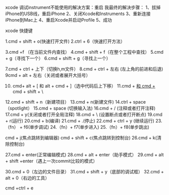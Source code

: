 xcode 调试instrument不能使用的解决方案：重启
	我最终的解决步骤：
	1、拔掉iPhone的USB线，重启iPhone
	2、关闭Xcode和Instruments
	3、重新连接iPhone到Mac上
	4、重启Xcode并启动Profile
	5、成功

xcode 快捷键

1.cmd + shift + o(快速打开文件)
2.ctrl + 6（快速打开方法）

3.cmd +f （在当前文件内查找）
4.cmd + shift + f（在整个工程中查找）
5.cmd + g（寻找下一个）
6.cmd + shift + g（寻找上一个）

7.cmd + ctrl + 上下（切换h,m文件）
8.cmd + ctrl + 左右 (左上角的前进和后退)
9cmd + alt + 左右（关闭或者展开大括号）

10. cmd+ alt + [ 和 alt + cmd + ]（选中代码后上下移）
11.cmd + [ 和 cmd + ](选中代码左右缩进)
cmd + shift + \

12.cmd + shift + n（新建项目）
13.cmd + n(新建文件)
14.ctrl + space （spotlight）
15.cmd + space (切换输入法)
16.cmd + / (注释或者打开注释)
17.cmd + y(关闭或者打开全局注释)
18.cmd + \ (设置断点或者打开断点)
19.cmd + r(运行)
20.cmd + b(编译)
21.cmd + .(停止)
22.cmd + ctrl + y (继续运行)
23.（fn） + f6(单步调试)
24.（fn）+ f7(单步进入)
25.（fn）+ f8(单步跳出)

cmd + j(焦点跳转到编辑器)
cmd + shift + c(焦点跳转到控制台)
26.cmd + k(清除控制台)


27.cmd + enter(正常编辑模式)
28.cmd + alt + enter（助手模式）
29.cmd + alt + shift +enter（遇上一次commit比较的模式）


30.cmd + 0（左边的文件目录）
31.cmd + shift + y（底部的调试框）
32.cmd + alt + 0（右边的工具）

cmd +ctrl + e
